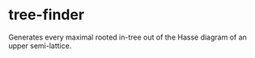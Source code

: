 # tree-finder
Generates every maximal rooted in-tree out of the Hasse diagram of an upper semi-lattice.
